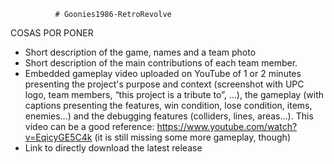               # Goonies1986-RetroRevolve



COSAS POR PONER

- Short description of the game, names and a team photo
- Short description of the main contributions of each team member.
- Embedded gameplay video uploaded on YouTube of 1 or 2 minutes presenting the project's purpose
and context (screenshot with UPC logo, team members, “this project is a tribute to”, …), the gameplay
(with captions presenting the features, win condition, lose condition, items, enemies…) and the
debugging features (colliders, lines, areas…).
This video can be a good reference: https://www.youtube.com/watch?v=EqicyGE5C4k (it is still missing
some more gameplay, though)
- Link to directly download the latest release
